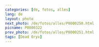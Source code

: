 ```yaml
---
categories: [de, fotos, alles]
lang: de
layout: photo
next_photo: /de/fotos/alles/P0000250.html
picname: P0000322
prev_photo: /de/fotos/alles/P0000251.html
tags: [Dead Oryx]
---
```

